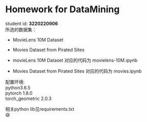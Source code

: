 # Homework for DataMining
student id: **3220220906**  
所选的数据集：
- MovieLens 10M Dataset
- Movies Dataset from Pirated Sites

- movieLens 10M Dataset 对应的代码为 movielens-10M.ipynb
- Movies Dataset from Pirated Sites 对应的代码为 movies.ipynb

配置环境:  
python3.6.5  
pytorch 1.8.0  
torch\_geometric 2.0.3  

相关python lib见requirements.txt  
:smile:
